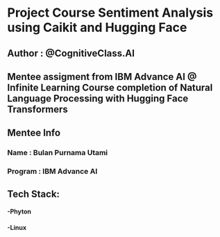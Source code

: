 # Project Course Sentiment Analysis using Caikit and Hugging Face

## Author : @CognitiveClass.AI

## Mentee assigment from IBM Advance AI @ Infinite Learning Course completion of Natural Language Processing with Hugging Face Transformers

## Mentee Info

### Name : Bulan Purnama Utami

### Program : IBM Advance AI

## Tech Stack:
#### -Phyton
#### -Linux

